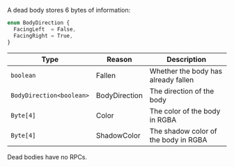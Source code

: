 A dead body stores 6 bytes of information:

```ts
enum BodyDirection {
  FacingLeft  = False,
  FacingRight = True,
}
```

|Type|Reason|Description|
|-|-|-|
|`boolean`|Fallen|Whether the body has already fallen|
|`BodyDirection<boolean>`|BodyDirection|The direction of the body|
|`Byte[4]`|Color|The color of the body in RGBA|
|`Byte[4]`|ShadowColor|The shadow color of the body in RGBA|

Dead bodies have no RPCs.
